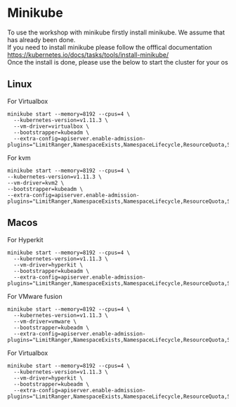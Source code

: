 # Minikube
To use the workshop with minikube firstly install minikube. We assume that has already been done.  
If you need to install minikube please follow the offfical documentation https://kubernetes.io/docs/tasks/tools/install-minikube/  
Once the install is done, please use the below to start the cluster for your os 

## Linux 

For Virtualbox 
```
minikube start --memory=8192 --cpus=4 \
  --kubernetes-version=v1.11.3 \
  --vm-driver=virtualbox \
  --bootstrapper=kubeadm \
  --extra-config=apiserver.enable-admission-plugins="LimitRanger,NamespaceExists,NamespaceLifecycle,ResourceQuota,ServiceAccount,DefaultStorageClass,MutatingAdmissionWebhook"
  ```

  For kvm
  ```
  minikube start --memory=8192 --cpus=4 \
  --kubernetes-version=v1.11.3 \
  --vm-driver=kvm2 \
  --bootstrapper=kubeadm \
  --extra-config=apiserver.enable-admission-plugins="LimitRanger,NamespaceExists,NamespaceLifecycle,ResourceQuota,ServiceAccount,DefaultStorageClass,MutatingAdmissionWebhook"
  ```

## Macos

For Hyperkit

```
minikube start --memory=8192 --cpus=4 \
  --kubernetes-version=v1.11.3 \
  --vm-driver=hyperkit \
  --bootstrapper=kubeadm \
  --extra-config=apiserver.enable-admission-plugins="LimitRanger,NamespaceExists,NamespaceLifecycle,ResourceQuota,ServiceAccount,DefaultStorageClass,MutatingAdmissionWebhook"
```

For VMware fusion

```
minikube start --memory=8192 --cpus=4 \
  --kubernetes-version=v1.11.3 \
  --vm-driver=vmware \
  --bootstrapper=kubeadm \
  --extra-config=apiserver.enable-admission-plugins="LimitRanger,NamespaceExists,NamespaceLifecycle,ResourceQuota,ServiceAccount,DefaultStorageClass,MutatingAdmissionWebhook"
```

For Virtualbox
```
minikube start --memory=8192 --cpus=4 \
  --kubernetes-version=v1.11.3 \
  --vm-driver=hyperkit \
  --bootstrapper=kubeadm \
  --extra-config=apiserver.enable-admission-plugins="LimitRanger,NamespaceExists,NamespaceLifecycle,ResourceQuota,ServiceAccount,DefaultStorageClass,MutatingAdmissionWebhook"
```  
